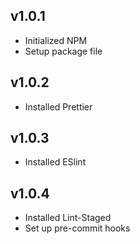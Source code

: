 ## v1.0.1

- Initialized NPM
- Setup package file

## v1.0.2

- Installed Prettier

## v1.0.3

- Installed ESlint

## v1.0.4

- Installed Lint-Staged
- Set up pre-commit hooks
